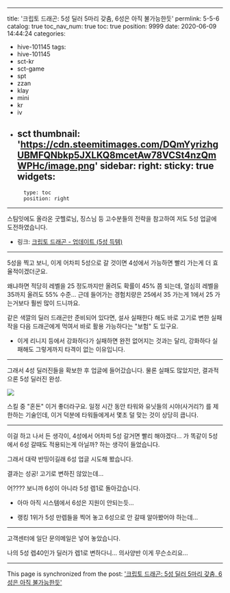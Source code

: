
---
title: '크립토 드래곤: 5성 딜러 5마리 갖춤, 6성은 아직 불가능한듯'
permlink: 5-5-6
catalog: true
toc_nav_num: true
toc: true
position: 9999
date: 2020-06-09 14:44:24
categories:
- hive-101145
tags:
- hive-101145
- sct-kr
- sct-game
- spt
- zzan
- klay
- mini
- kr
- iv
- sct
thumbnail: 'https://cdn.steemitimages.com/DQmYyrizhgUBMFQNbkp5JXLKQ8mcetAw78VCSt4nzQmWPHc/image.png'
sidebar:
    right:
        sticky: true
widgets:
    -
        type: toc
        position: right
---


스팀잇에도 올라온 굿헬로님, 징스님 등 고수분들의 전략을 참고하여 저도 5성 업글에 도전하였습니다.

* 링크: [크립토 드래곤 - 업데이트 (5성 득템)](https://steemit.com/hive-101145/@glory7/6aq7kk-5)

---

5성을 찍고 보니, 이게 어차피 5성으로 갈 것이면 4성에서 가능하면 빨리 가는게 더 효율적이겠더군요.

왜냐하면 적당히 레벨을 25 정도까지만 올려도 확률이 45% 쯤 되는데, 열심히 레벨을 35까지 올려도 55% 수준... 근데 들어가는 경험치량은 25에서 35 가는게 1에서 25 가는거보다 훨씬 많이 드니까요.

같은 색깔의 딜러 드래곤만 준비되어 있다면, 설사 실패한다 해도 바로 고기로 변한 실패작을 다음 드래곤에게 먹여서 바로 활용 가능하다는 "보험" 도 있구요.

* 이게 리니지 등에서 강화하다가 실패하면 완전 없어지는 것과는 달리, 강화하다 실패해도 그렇게까지 타격이 없는 이유입니다.

---

그래서 4성 딜러진들을 확보한 후 업글에 들어갔습니다. 물론 실패도 많았지만, 결과적으론 5성 딜러진 완성. 

![](https://cdn.steemitimages.com/DQmYyrizhgUBMFQNbkp5JXLKQ8mcetAw78VCSt4nzQmWPHc/image.png)
<br>

스킬 중 "혼돈" 이거 좋더라구요. 일정 시간 동안 타워와 유닛들의 시야(사거리?) 를 제한하는 기술인데, 이거 덕분에 타워들에게서 몇초 덜 맞는 것이 상당히 큽니다.

---

이걸 하고 나서 든 생각이, 4성에서 어차피 5성 갈거면 빨리 해야겠다... 가 똑같이 5성에서 6성 갈때도 적용되는게 아닐까? 하는 생각이 들었습니다.

그래서 대략 반띵이길래 6성 업글 시도해 봤습니다.

결과는 성공! 고기로 변하진 않았는데...

어???? 보니까 6성이 아니라 5성 렙1로 돌아갔습니다.

* 아마 아직 시스템에서 6성은 지원이 안되는듯...

* 랭킹 1위가 5성 만렙들을 찍어 놓고 6성으로 안 갈때 알아봤어야 하는데...

---

고객센터에 일단 문의메일은 넣어 놓았습니다. 

나의 5성 렙40인가 딜러가 렙1로 변하다니... 의사양반 이게 무슨소리요...

- - -

This page is synchronized from the post: ['크립토 드래곤: 5성 딜러 5마리 갖춤, 6성은 아직 불가능한듯'](https://steemit.com/@glory7/5-5-6)
